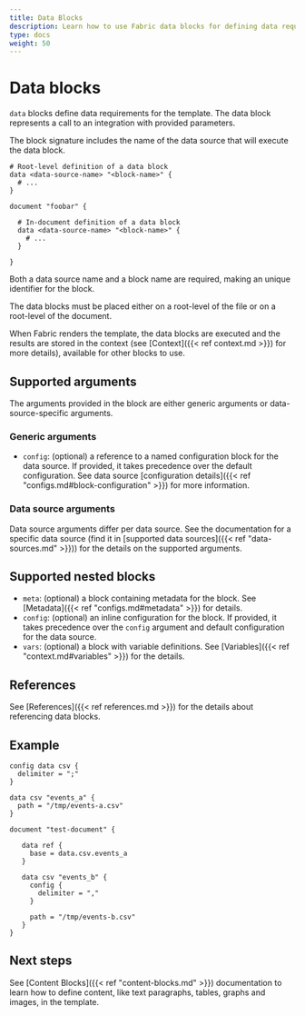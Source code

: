 ```yaml
---
title: Data Blocks
description: Learn how to use Fabric data blocks for defining data requirements for the templates.
type: docs
weight: 50
---
```

# Data blocks

`data` blocks define data requirements for the template. The data block represents a call to an
integration with provided parameters.

The block signature includes the name of the data source that will execute the data block.

```hcl
# Root-level definition of a data block
data <data-source-name> "<block-name>" {
  # ...
}

document "foobar" {

  # In-document definition of a data block
  data <data-source-name> "<block-name>" {
    # ...
  }

}
```

Both a data source name and a block name are required, making an unique identifier for the block.

The data blocks must be placed either on a root-level of the file or on a root-level of the
document.

When Fabric renders the template, the data blocks are executed and the results are stored in the
context (see [Context]({{< ref context.md >}}) for more details), available for other blocks to use.

## Supported arguments

The arguments provided in the block are either generic arguments or data-source-specific arguments.

### Generic arguments

- `config`: (optional) a reference to a named configuration block for the data source. If provided,
  it takes precedence over the default configuration. See data source [configuration details]({{<
  ref "configs.md#block-configuration" >}}) for more information.

### Data source arguments

Data source arguments differ per data source. See the documentation for a specific data source (find
it in [supported data sources]({{< ref "data-sources.md" >}})) for the details on the supported
arguments.

## Supported nested blocks

- `meta`: (optional) a block containing metadata for the block. See [Metadata]({{< ref "configs.md#metadata" >}}) for details.
- `config`: (optional) an inline configuration for the block. If provided, it takes precedence over
  the `config` argument and default configuration for the data source.
- `vars`: (optional) a block with variable definitions. See [Variables]({{< ref
  "context.md#variables" >}}) for the details.

## References

See [References]({{< ref references.md >}}) for the details about referencing data blocks.

## Example

```hcl
config data csv {
  delimiter = ";"
}

data csv "events_a" {
  path = "/tmp/events-a.csv"
}

document "test-document" {

   data ref {
     base = data.csv.events_a
   }

   data csv "events_b" {
     config {
       delimiter = ","
     }

     path = "/tmp/events-b.csv"
   }
}
```

## Next steps

See [Content Blocks]({{< ref "content-blocks.md" >}}) documentation to learn how to define content, like text paragraphs, tables, graphs and images, in the template.
